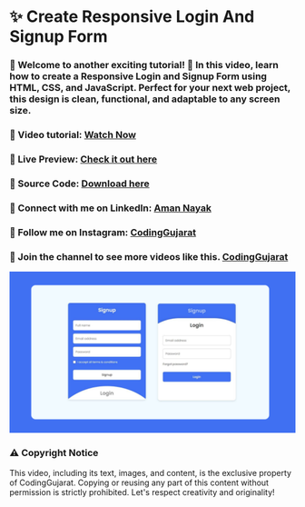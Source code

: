 # ✨ Create Responsive Login And Signup Form
### 🚀 Welcome to another exciting tutorial! 🚀 In this video, learn how to create a Responsive Login and Signup Form using HTML, CSS, and JavaScript. Perfect for your next web project, this design is clean, functional, and adaptable to any screen size.


### 🎥 Video tutorial: [Watch Now](https://youtu.be/bT4NXVYcJbs)

### 🌟 Live Preview: [Check it out here](https://codinggujaratweb.github.io/Create-Responsive-Login-And-Signup-Form/)
### 📂 Source Code: [Download here](https://github.com/codinggujaratweb/Create-Responsive-Login-And-Signup-Form)

### 💼 Connect with me on LinkedIn:  [Aman Nayak](https://www.linkedin.com/in/amanayak/)
### 📸 Follow me on Instagram:  [CodingGujarat](https://instagram.com/codinggujarat/)

### 💙 Join the channel to see more videos like this. [CodingGujarat](https://www.youtube.com/@CodingGujarat)
![preview img](/preview.png)

### ⚠️ Copyright Notice
This video, including its text, images, and content, is the exclusive property of CodingGujarat. Copying or reusing any part of this content without permission is strictly prohibited. Let's respect creativity and originality!

